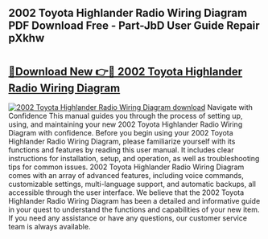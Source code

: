 ## 2002 Toyota Highlander Radio Wiring Diagram PDF Download Free - Part-JbD User Guide Repair pXkhw

# <h2><a href="http://dfhvo98.blite.top/?on=2002+Toyota+Highlander+Radio+Wiring+Diagram">🔗Download New 👉🔴 2002 Toyota Highlander Radio Wiring Diagram</a></h2>

[![2002 Toyota Highlander Radio Wiring Diagram download](https://i.imgur.com/lujVjoI.png)](http://dfhvo98.blite.top/?on=2002+Toyota+Highlander+Radio+Wiring+Diagram)
Navigate with Confidence This manual guides you through the process of setting up, using, and maintaining your new 2002 Toyota Highlander Radio Wiring Diagram with confidence. Before you begin using your 2002 Toyota Highlander Radio Wiring Diagram, please familiarize yourself with its functions and features by reading this user manual. It includes clear instructions for installation, setup, and operation, as well as troubleshooting tips for common issues. 2002 Toyota Highlander Radio Wiring Diagram comes with an array of advanced features, including voice commands, customizable settings, multi-language support, and automatic backups, all accessible through the user interface. We believe that the 2002 Toyota Highlander Radio Wiring Diagram has been a detailed and informative guide in your quest to understand the functions and capabilities of your new item. If you need any assistance or have any questions, our customer service team is always available.
